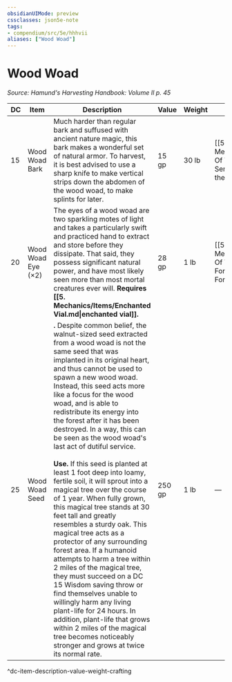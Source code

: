 ```yaml
---
obsidianUIMode: preview
cssclasses: json5e-note
tags:
- compendium/src/5e/hhhvii
aliases: ["Wood Woad"]
---
```

# Wood Woad
*Source: Hamund's Harvesting Handbook: Volume II p. 45* 

| DC | Item | Description | Value | Weight | Crafting |
|----|------|-------------|-------|--------|----------|
| 15 | Wood Woad Bark | Much harder than regular bark and suffused with ancient nature magic, this bark makes a wonderful set of natural armor. To harvest, it is best advised to use a sharp knife to make vertical strips down the abdomen of the wood woad, to make splints for later. | 15 gp | 30 lb | [[5. Mechanics/Items/Armor Of The Forest Sentinel.md\|Armor of the Forest Sentinel]] |
| 20 | Wood Woad Eye (×2) | The eyes of a wood woad are two sparkling motes of light and takes a particularly swift and practiced hand to extract and store before they dissipate. That said, they possess significant natural power, and have most likely seen more than most mortal creatures ever will. **Requires [[5. Mechanics/Items/Enchanted Vial.md\|enchanted vial]].** | 28 gp | 1 lb | [[5. Mechanics/Items/Amulet Of The Forest.md\|Amulet of the Forest]] |
| 25 | Wood Woad Seed | **.** Despite common belief, the walnut-sized seed extracted from a wood woad is not the same seed that was implanted in its original heart, and thus cannot be used to spawn a new wood woad. Instead, this seed acts more like a focus for the wood woad, and is able to redistribute its energy into the forest after it has been destroyed. In a way, this can be seen as the wood woad's last act of dutiful service.<br /><br />**Use.** If this seed is planted at least 1 foot deep into loamy, fertile soil, it will sprout into a magical tree over the course of 1 year. When fully grown, this magical tree stands at 30 feet tall and greatly resembles a sturdy oak. This magical tree acts as a protector of any surrounding forest area. If a humanoid attempts to harm a tree within 2 miles of the magical tree, they must succeed on a DC 15 Wisdom saving throw or find themselves unable to willingly harm any living plant-life for 24 hours. In addition, plant-life that grows within 2 miles of the magical tree becomes noticeably stronger and grows at twice its normal rate. | 250 gp | 1 lb | — |
^dc-item-description-value-weight-crafting